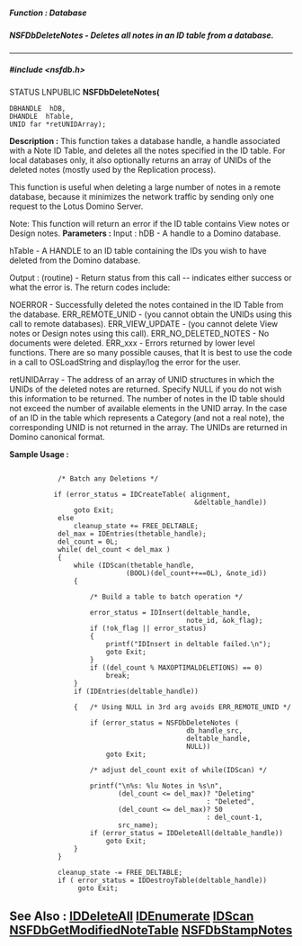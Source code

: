 ##### Function : Database
##### NSFDbDeleteNotes - Deletes all notes in an ID table from a database.
---
##### #include <nsfdb.h>
STATUS LNPUBLIC **NSFDbDeleteNotes(**

	DBHANDLE  hDB,
	DHANDLE  hTable,
	UNID far *retUNIDArray);
**Description :**
This function takes a database handle, a handle associated with a Note ID 
Table, and deletes all the notes specified in the ID table.  For local 
databases only, it also optionally returns an array of UNIDs of the deleted 
notes (mostly used by the Replication process).

This function is useful when deleting a large number of notes in a remote 
database, because it minimizes the network traffic by sending only one request 
to the Lotus Domino Server.

Note: This function will return an error if the ID table contains View notes or 
Design notes.
**Parameters :**
Input :
hDB  -  A handle to a Domino database.

hTable  -  A HANDLE to an ID table containing the IDs you wish to have deleted from the Domino database.

Output :
(routine)  -  Return status from this call -- indicates either success or what the error is. The return codes include:

NOERROR - Successfully deleted the notes contained in the ID Table from the database.
ERR_REMOTE_UNID - (you cannot obtain the UNIDs using this call to remote databases).
ERR_VIEW_UPDATE - (you cannot delete View notes or Design notes using this call).
ERR_NO_DELETED_NOTES - No documents were deleted.
ERR_xxx - Errors returned by lower level functions.  There are so many possible causes, that It is best to use the code in a call to OSLoadString and display/log the error for the user.


retUNIDArray  -  The address of an array of UNID structures in which the UNIDs of the deleted notes are returned.  Specify NULL if you do not wish this information to be returned.  The number of notes in the ID table should not exceed the number of available elements in the UNID array.  In the case of an ID in the table which represents a Category (and not a real note), the corresponding UNID is not returned in the array.  The UNIDs are returned in Domino canonical format.

**Sample Usage :**
```

            /* Batch any Deletions */
 
           if (error_status = IDCreateTable( alignment,
                                              &deltable_handle))
                goto Exit;
            else
                cleanup_state += FREE_DELTABLE;
            del_max = IDEntries(thetable_handle);
            del_count = 0L;
            while( del_count < del_max )
            {
                while (IDScan(thetable_handle,
                             (BOOL)(del_count++==0L), &note_id))
                {

                    /* Build a table to batch operation */

                    error_status = IDInsert(deltable_handle,
                                            note_id, &ok_flag);
                    if (!ok_flag || error_status)
                    {
                        printf("IDInsert in deltable failed.\n");
                        goto Exit;
                    }
                    if ((del_count % MAXOPTIMALDELETIONS) == 0)
                        break;
                }
                if (IDEntries(deltable_handle))

                {   /* Using NULL in 3rd arg avoids ERR_REMOTE_UNID */

                    if (error_status = NSFDbDeleteNotes (
                                            db_handle_src,
                                            deltable_handle,
                                            NULL))
                        goto Exit;

                    /* adjust del_count exit of while(IDScan) */

                    printf("\n%s: %lu Notes in %s\n",
                           (del_count <= del_max)? "Deleting"
                                                 : "Deleted",
                           (del_count <= del_max)? 50
                                                 : del_count-1,
                           src_name);
                    if (error_status = IDDeleteAll(deltable_handle))
                        goto Exit;
                }
            }

            cleanup_state -= FREE_DELTABLE;
            if ( error_status = IDDestroyTable(deltable_handle))
                 goto Exit;

```
**See Also :**
[IDDeleteAll](D:/md_files/IDDeleteAll.md)
[IDEnumerate](D:/md_files/IDEnumerate.md)
[IDScan](D:/md_files/IDScan.md)
[NSFDbGetModifiedNoteTable](D:/md_files/NSFDbGetModifiedNoteTable.md)
[NSFDbStampNotes](D:/md_files/NSFDbStampNotes.md)
---
